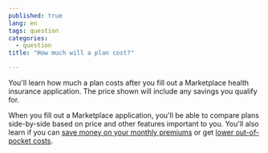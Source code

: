 ```yaml
---
published: true
lang: en
tags: question
categories:
  - question
title: "How much will a plan cost?"

---
```


You'll learn how much a plan costs after you fill out a Marketplace health insurance application. The price shown will include any savings you qualify for. 

When you fill out a Marketplace application, you'll be able to compare plans side-by-side based on price and other features important to you. You'll also learn if you can [save money on your monthly premiums](/will-i-qualify-to-save-on-monthly-premiums) or get [lower out-of-pocket costs](/will-i-qualify-to-save-on-out-of-pocket-costs).
